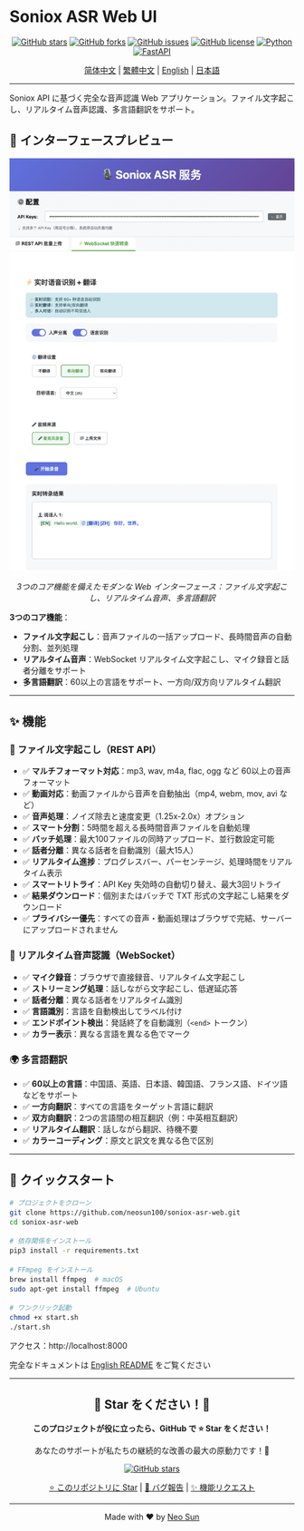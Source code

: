 # Soniox ASR Web UI

<div align="center">

[![GitHub stars](https://img.shields.io/github/stars/neosun100/soniox-asr-web?style=social)](https://github.com/neosun100/soniox-asr-web/stargazers)
[![GitHub forks](https://img.shields.io/github/forks/neosun100/soniox-asr-web?style=social)](https://github.com/neosun100/soniox-asr-web/network/members)
[![GitHub issues](https://img.shields.io/github/issues/neosun100/soniox-asr-web)](https://github.com/neosun100/soniox-asr-web/issues)
[![GitHub license](https://img.shields.io/github/license/neosun100/soniox-asr-web)](https://github.com/neosun100/soniox-asr-web/blob/main/LICENSE)
[![Python](https://img.shields.io/badge/python-3.7+-green.svg)](https://www.python.org/)
[![FastAPI](https://img.shields.io/badge/FastAPI-0.104.1-009688.svg)](https://fastapi.tiangolo.com/)

[简体中文](README.zh-CN.md) | [繁體中文](README.zh-TW.md) | [English](README.md) | [日本語](README.ja.md)

</div>

---

Soniox API に基づく完全な音声認識 Web アプリケーション。ファイル文字起こし、リアルタイム音声認識、多言語翻訳をサポート。

## 📸 インターフェースプレビュー

<div align="center">

![Soniox ASR メインインターフェース](screenshot-20251031.png)

*3つのコア機能を備えたモダンな Web インターフェース：ファイル文字起こし、リアルタイム音声、多言語翻訳*

</div>

**3つのコア機能**：
- **ファイル文字起こし**：音声ファイルの一括アップロード、長時間音声の自動分割、並列処理
- **リアルタイム音声**：WebSocket リアルタイム文字起こし、マイク録音と話者分離をサポート
- **多言語翻訳**：60以上の言語をサポート、一方向/双方向リアルタイム翻訳

---

## ✨ 機能

### 📁 ファイル文字起こし（REST API）

- ✅ **マルチフォーマット対応**：mp3, wav, m4a, flac, ogg など 60以上の音声フォーマット
- ✅ **動画対応**：動画ファイルから音声を自動抽出（mp4, webm, mov, avi など）
- ✅ **音声処理**：ノイズ除去と速度変更（1.25x-2.0x）オプション
- ✅ **スマート分割**：5時間を超える長時間音声ファイルを自動処理
- ✅ **バッチ処理**：最大100ファイルの同時アップロード、並行数設定可能
- ✅ **話者分離**：異なる話者を自動識別（最大15人）
- ✅ **リアルタイム進捗**：プログレスバー、パーセンテージ、処理時間をリアルタイム表示
- ✅ **スマートリトライ**：API Key 失効時の自動切り替え、最大3回リトライ
- ✅ **結果ダウンロード**：個別またはバッチで TXT 形式の文字起こし結果をダウンロード
- ✅ **プライバシー優先**：すべての音声・動画処理はブラウザで完結、サーバーにアップロードされません

### 🎤 リアルタイム音声認識（WebSocket）

- ✅ **マイク録音**：ブラウザで直接録音、リアルタイム文字起こし
- ✅ **ストリーミング処理**：話しながら文字起こし、低遅延応答
- ✅ **話者分離**：異なる話者をリアルタイム識別
- ✅ **言語識別**：言語を自動検出してラベル付け
- ✅ **エンドポイント検出**：発話終了を自動識別（`<end>` トークン）
- ✅ **カラー表示**：異なる言語を異なる色でマーク

### 🌍 多言語翻訳

- ✅ **60以上の言語**：中国語、英語、日本語、韓国語、フランス語、ドイツ語などをサポート
- ✅ **一方向翻訳**：すべての言語をターゲット言語に翻訳
- ✅ **双方向翻訳**：2つの言語間の相互翻訳（例：中英相互翻訳）
- ✅ **リアルタイム翻訳**：話しながら翻訳、待機不要
- ✅ **カラーコーディング**：原文と訳文を異なる色で区別

---

## 🚀 クイックスタート

```bash
# プロジェクトをクローン
git clone https://github.com/neosun100/soniox-asr-web.git
cd soniox-asr-web

# 依存関係をインストール
pip3 install -r requirements.txt

# FFmpeg をインストール
brew install ffmpeg  # macOS
sudo apt-get install ffmpeg  # Ubuntu

# ワンクリック起動
chmod +x start.sh
./start.sh
```

アクセス：http://localhost:8000

完全なドキュメントは [English README](README.md) をご覧ください

---

<div align="center">

## 🌟 Star をください！🌟

**このプロジェクトが役に立ったら、GitHub で ⭐ Star をください！**

あなたのサポートが私たちの継続的な改善の最大の原動力です！🚀

[![GitHub stars](https://img.shields.io/github/stars/neosun100/soniox-asr-web?style=social)](https://github.com/neosun100/soniox-asr-web/stargazers)

[⭐ このリポジトリに Star](https://github.com/neosun100/soniox-asr-web) | [🐛 バグ報告](https://github.com/neosun100/soniox-asr-web/issues) | [✨ 機能リクエスト](https://github.com/neosun100/soniox-asr-web/issues)

---

Made with ❤️ by [Neo Sun](https://github.com/neosun100)

</div>
